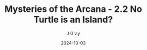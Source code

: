 ---
title: 'Mysteries of the Arcana - 2.2 No Turtle is an Island?'
alt: 'Mysteries of the Arcana'
date: '2024-10-03'
author: 'J Gray'
artist: 'Keira'
---